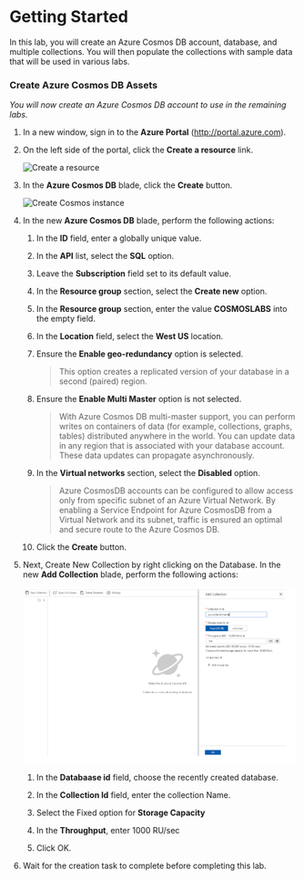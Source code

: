 # Getting Started

In this lab, you will create an Azure Cosmos DB account, database, and multiple collections. You will then populate the collections with sample data that will be used in various labs.

### Create Azure Cosmos DB Assets

*You will now create an Azure Cosmos DB account to use in the remaining labs.*

1. In a new window, sign in to the **Azure Portal** (<http://portal.azure.com>).

1. On the left side of the portal, click the **Create a resource** link.
	
    ![Create a resource](./media/CreateCosmosAccount.PNG)

1. In the **Azure Cosmos DB** blade, click the **Create** button.

    ![Create Cosmos instance](./media/CreateCosmosDB.PNG)

1. In the new **Azure Cosmos DB** blade, perform the following actions:

    1. In the **ID** field, enter a globally unique value.

    1. In the **API** list, select the **SQL** option.

    1. Leave the **Subscription** field set to its default value.

    1. In the **Resource group** section, select the **Create new** option.

    1. In the **Resource group** section, enter the value **COSMOSLABS**  into the empty field.

    1. In the **Location** field, select the **West US** location.

    1. Ensure the **Enable geo-redundancy** option is selected.

        > This option creates a replicated version of your database in a second (paired) region.

    1. Ensure the **Enable Multi Master** option is not selected.

        > With Azure Cosmos DB multi-master support, you can perform writes on containers of data (for example, collections, graphs, tables) distributed anywhere in the world. You can update data in any region that is associated with your database account. These data updates can propagate asynchronously. 

    1. In the **Virtual networks** section, select the **Disabled** option.

        > Azure CosmosDB accounts can be configured to allow access only from specific subnet of an Azure Virtual Network. By enabling a Service Endpoint for Azure CosmosDB from a Virtual Network and its subnet, traffic is ensured an optimal and secure route to the Azure Cosmos DB.

    1. Click the **Create** button.

1. Next, Create New Collection by right clicking on the Database. In the new **Add Collection** blade, perform the following actions:

	![Create Cosmos instance](./media/CreateCollection_2.PNG)

	1. In the **Databaase id** field, choose the recently created database.
	
	1. In the **Collection Id** field, enter the collection Name.
	
	1. Select the Fixed option for **Storage Capacity**
	
	1. In the **Throughput**, enter 1000 RU/sec
	
	1. Click OK.

1. Wait for the creation task to complete before completing this lab.
